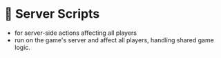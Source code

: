 # 📜 Server Scripts
- for server-side actions affecting all players
- run on the game's server and affect all players, handling shared game logic. 